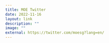 ```yaml
---
title: MOE Twitter
date: 2022-11-16
layout: link
description: ""
image: ""
external: https://twitter.com/moesg?lang=en/
---
```



